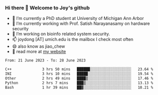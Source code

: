 ### Hi there 👋 Welcome to Joy's github

- 🔭 I’m currently a PhD student at University of Michigan Ann Arbor
- 🌱 I’m currently working with Prof. Satish Narayanasamy on hardware security
- 👯 I’m working on bioinfo related system security. 
- 📫 joydong [AT] umich.edu is the mailbox I check most often
- 😄 also know as jiao_chew
- 💬 read more at [my website](https://joydddd.github.io/)
<!--START_SECTION:waka-->

```txt
From: 21 June 2023 - To: 28 June 2023

C++              3 hrs 50 mins   ██████░░░░░░░░░░░░░░░░░░░   23.64 %
INI              3 hrs 10 mins   █████░░░░░░░░░░░░░░░░░░░░   19.54 %
Other            2 hrs 49 mins   ████▒░░░░░░░░░░░░░░░░░░░░   17.46 %
Python           2 hrs 7 mins    ███▒░░░░░░░░░░░░░░░░░░░░░   13.13 %
Bash             1 hr 39 mins    ██▓░░░░░░░░░░░░░░░░░░░░░░   10.21 %
```

<!--END_SECTION:waka-->
